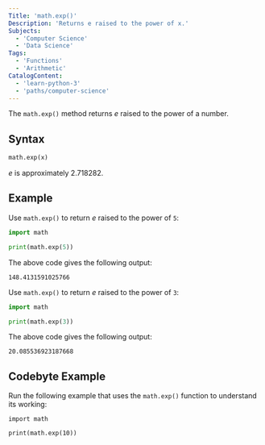 ```yaml
---
Title: 'math.exp()'
Description: 'Returns e raised to the power of x.'
Subjects:
  - 'Computer Science'
  - 'Data Science'
Tags:
  - 'Functions'
  - 'Arithmetic'
CatalogContent:
  - 'learn-python-3'
  - 'paths/computer-science'
---
```


The `math.exp()` method returns _e_ raised to the power of a number.

## Syntax

```py
math.exp(x)
```

_e_ is approximately 2.718282.

## Example

Use `math.exp()` to return _e_ raised to the power of `5`:

```python
import math

print(math.exp(5))
```

The above code gives the following output:

```shell
148.4131591025766
```

Use `math.exp()` to return _e_ raised to the power of `3`:

```python
import math

print(math.exp(3))
```

The above code gives the following output:

```shell
20.085536923187668
```

## Codebyte Example

Run the following example that uses the `math.exp()` function to understand its working:

```codebyte/py
import math

print(math.exp(10))
```
